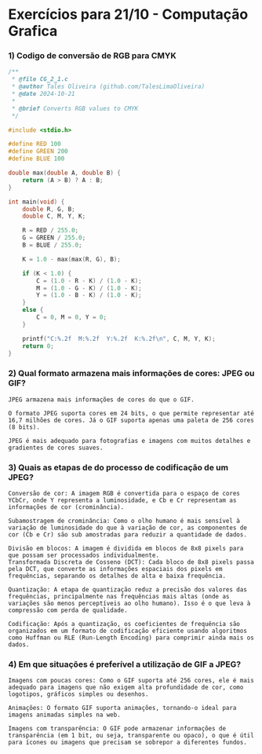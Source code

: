 # Exercícios para 21/10 - Computação Grafica

### 1) Codigo de conversão de RGB para CMYK

```c
/**
 * @file CG_2_1.c
 * @author Tales Oliveira (github.com/TalesLimaOliveira)
 * @date 2024-10-21
 *
 * @brief Converts RGB values to CMYK
 */

#include <stdio.h>

#define RED 100
#define GREEN 200
#define BLUE 100

double max(double A, double B) {
    return (A > B) ? A : B;
}

int main(void) {
    double R, G, B;
    double C, M, Y, K;

    R = RED / 255.0;
    G = GREEN / 255.0;
    B = BLUE / 255.0;

    K = 1.0 - max(max(R, G), B);

    if (K < 1.0) {
        C = (1.0 - R - K) / (1.0 - K);
        M = (1.0 - G - K) / (1.0 - K);
        Y = (1.0 - B - K) / (1.0 - K);
    }
    else {
        C = 0, M = 0, Y = 0;
    } 

    printf("C:%.2f  M:%.2f  Y:%.2f  K:%.2f\n", C, M, Y, K);
    return 0;
}
```

### 2) Qual formato armazena mais informações de cores: JPEG ou GIF?

	JPEG armazena mais informações de cores do que o GIF.

    O formato JPEG suporta cores em 24 bits, o que permite representar até 16,7 milhões de cores. Já o GIF suporta apenas uma paleta de 256 cores (8 bits).

    JPEG é mais adequado para fotografias e imagens com muitos detalhes e gradientes de cores suaves.

###  3) Quais as etapas de  do processo de codificação de um JPEG?

    Conversão de cor: A imagem RGB é convertida para o espaço de cores YCbCr, onde Y representa a luminosidade, e Cb e Cr representam as informações de cor (crominância).

    Subamostragem de crominância: Como o olho humano é mais sensível à variação de luminosidade do que à variação de cor, as componentes de cor (Cb e Cr) são sub amostradas para reduzir a quantidade de dados.

    Divisão em blocos: A imagem é dividida em blocos de 8x8 pixels para que possam ser processados individualmente.
    Transformada Discreta de Cosseno (DCT): Cada bloco de 8x8 pixels passa pela DCT, que converte as informações espaciais dos pixels em frequências, separando os detalhes de alta e baixa frequência.

    Quantização: A etapa de quantização reduz a precisão dos valores das frequências, principalmente nas frequências mais altas (onde as variações são menos perceptíveis ao olho humano). Isso é o que leva à compressão com perda de qualidade.

    Codificação: Após a quantização, os coeficientes de frequência são organizados em um formato de codificação eficiente usando algoritmos como Huffman ou RLE (Run-Length Encoding) para comprimir ainda mais os dados.

###  4) Em que situações é preferível a utilização de GIF a JPEG?

	Imagens com poucas cores: Como o GIF suporta até 256 cores, ele é mais adequado para imagens que não exigem alta profundidade de cor, como logotipos, gráficos simples ou desenhos.

    Animações: O formato GIF suporta animações, tornando-o ideal para imagens animadas simples na web.

    Imagens com transparência: O GIF pode armazenar informações de transparência (em 1 bit, ou seja, transparente ou opaco), o que é útil para ícones ou imagens que precisam se sobrepor a diferentes fundos.
